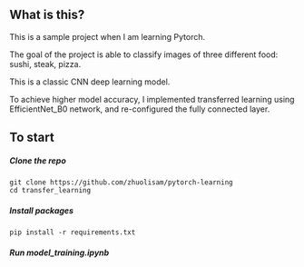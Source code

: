 ## What is this?

This is a sample project when I am learning Pytorch. 

The goal of the project is able to classify images of three different food: sushi, steak, pizza.

This is a classic CNN deep learning model. 

To achieve higher model accuracy, I implemented transferred learning using EfficientNet_B0 network, and re-configured the fully connected layer.

## To start

##### Clone the repo
    git clone https://github.com/zhuolisam/pytorch-learning
    cd transfer_learning

##### Install packages
    pip install -r requirements.txt

##### Run model_training.ipynb